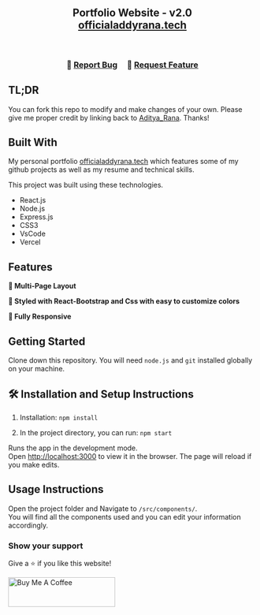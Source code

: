 <h2 align="center">
  Portfolio Website - v2.0<br/>
  <a href="https://officialaddyrana.vercel.app/" target="_blank">officialaddyrana.tech</a>
</h2>

<br/>

</center>

<h3 align="center">
    🔹
    <a href="https://github.com/officialaddyrana/Portfolio/issues">Report Bug</a> &nbsp; &nbsp;
    🔹
    <a href="https://github.com/officialaddyrana/Portfolio/issues">Request Feature</a>
</h3>

## TL;DR

You can fork this repo to modify and make changes of your own. Please give me proper credit by linking back to [Aditya_Rana](https://github.com/officialaddyrana/Portfolio). Thanks!

## Built With

My personal portfolio <a href="https://officialaddyrana.vercel.app/" target="_blank">officialaddyrana.tech</a> which features some of my github projects as well as my resume and technical skills.<br/>

This project was built using these technologies.

- React.js
- Node.js
- Express.js
- CSS3
- VsCode
- Vercel

## Features

**📖 Multi-Page Layout**

**🎨 Styled with React-Bootstrap and Css with easy to customize colors**

**📱 Fully Responsive**

## Getting Started

Clone down this repository. You will need `node.js` and `git` installed globally on your machine.

## 🛠 Installation and Setup Instructions

1. Installation: `npm install`

2. In the project directory, you can run: `npm start`

Runs the app in the development mode.\
Open [http://localhost:3000](http://localhost:3000) to view it in the browser.
The page will reload if you make edits.

## Usage Instructions

Open the project folder and Navigate to `/src/components/`. <br/>
You will find all the components used and you can edit your information accordingly.

### Show your support

Give a ⭐ if you like this website!

<a href="https://www.buymeacoffee.com/officialaddyrana" target="_blank"><img src="https://cdn.buymeacoffee.com/buttons/v2/default-violet.png" alt="Buy Me A Coffee" height= "60px" width= "217px" ></a>
